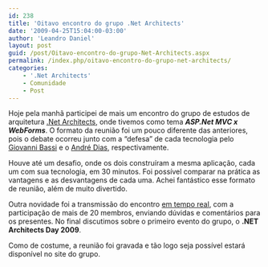 ```yaml
---
id: 238
title: 'Oitavo encontro do grupo .Net Architects'
date: '2009-04-25T15:04:00-03:00'
author: 'Leandro Daniel'
layout: post
guid: /post/Oitavo-encontro-do-grupo-Net-Architects.aspx
permalink: /index.php/oitavo-encontro-do-grupo-net-architects/
categories:
    - '.Net Architects'
    - Comunidade
    - Post
---
```


Hoje pela manhã participei de mais um encontro do grupo de estudos de arquitetura [.Net Architects](http://dotnetarchitects.net/dotnetarchitects/page/Historico-das-reunioes-presenciais), onde tivemos como tema ***ASP.Net MVC x WebForms***. O formato da reunião foi um pouco diferente das anteriores, pois o debate ocorreu junto com a “defesa” de cada tecnologia pelo [Giovanni Bassi](http://unplugged.giggio.net/) e o [André Dias](http://blogs.msdn.com/andredias/), respectivamente.

Houve até um desafio, onde os dois construíram a mesma aplicação, cada um com sua tecnologia, em 30 minutos. Foi possível comparar na prática as vantagens e as desvantagens de cada uma. Achei fantástico esse formato de reunião, além de muito divertido.

Outra novidade foi a transmissão do encontro [em tempo real](http://www.ustream.tv/channel/DotNetArchitects), com a participação de mais de 20 membros, enviando dúvidas e comentários para os presentes. No final discutimos sobre o primeiro evento do grupo, o **.NET Architects Day 2009**.

Como de costume, a reunião foi gravada e tão logo seja possível estará disponível no site do grupo.